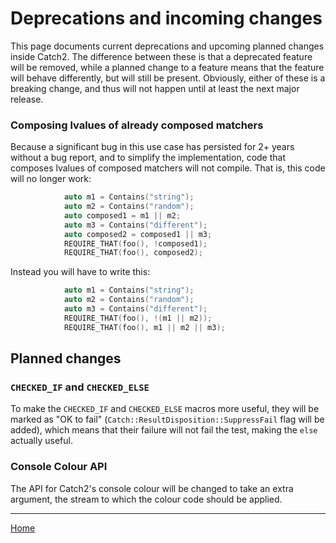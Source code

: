 <a id="top"></a>
# Deprecations and incoming changes

This page documents current deprecations and upcoming planned changes
inside Catch2. The difference between these is that a deprecated feature
will be removed, while a planned change to a feature means that the
feature will behave differently, but will still be present. Obviously,
either of these is a breaking change, and thus will not happen until
at least the next major release.


### Composing lvalues of already composed matchers

Because a significant bug in this use case has persisted for 2+ years
without a bug report, and to simplify the implementation, code that
composes lvalues of composed matchers will not compile. That is,
this code will no longer work:

```cpp
            auto m1 = Contains("string");
            auto m2 = Contains("random");
            auto composed1 = m1 || m2;
            auto m3 = Contains("different");
            auto composed2 = composed1 || m3;
            REQUIRE_THAT(foo(), !composed1);
            REQUIRE_THAT(foo(), composed2);
```

Instead you will have to write this:

```cpp
            auto m1 = Contains("string");
            auto m2 = Contains("random");
            auto m3 = Contains("different");
            REQUIRE_THAT(foo(), !(m1 || m2));
            REQUIRE_THAT(foo(), m1 || m2 || m3);
```



## Planned changes

### `CHECKED_IF` and `CHECKED_ELSE`

To make the `CHECKED_IF` and `CHECKED_ELSE` macros more useful, they will
be marked as "OK to fail" (`Catch::ResultDisposition::SuppressFail` flag
will be added), which means that their failure will not fail the test,
making the `else` actually useful.


### Console Colour API

The API for Catch2's console colour will be changed to take an extra
argument, the stream to which the colour code should be applied.


---

[Home](Readme.md#top)
